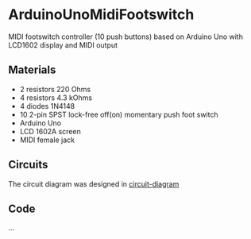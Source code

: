 # ArduinoUnoMidiFootswitch
MIDI footswitch controller (10 push buttons) based on Arduino Uno with LCD1602 display and MIDI output

## Materials

- 2 resistors 220 Ohms
- 4 resistors 4.3 kOhms
- 4 diodes 1N4148
- 10 2-pin SPST lock-free off(on) momentary push foot switch
- Arduino Uno
- LCD 1602A screen
- MIDI female jack

## Circuits

The circuit diagram was designed in [circuit-diagram](https://www.circuit-diagram.org/)

## Code

...